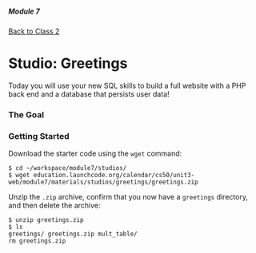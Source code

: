 ##### Module 7

[Back to Class 2](../class2)

# Studio: Greetings

Today you will use your new SQL skills to build a full website with a PHP back end and a database that persists user data!

### The Goal

### Getting Started

Download the starter code using the `wget` command:

```nohighlight
$ cd ~/workspace/module7/studios/
$ wget education.launchcode.org/calendar/cs50/unit3-web/module7/materials/studios/greetings/greetings.zip
```

Unzip the `.zip` archive, confirm that you now have a `greetings` directory, and then delete the archive:

```nohighlight
$ unzip greetings.zip
$ ls 
greetings/ greetings.zip mult_table/
rm greetings.zip
```

